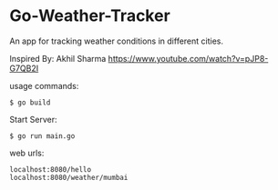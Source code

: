 # Go-Weather-Tracker
An app for tracking weather conditions in different cities.

Inspired By: Akhil Sharma
https://www.youtube.com/watch?v=pJP8-G7QB2I


usage commands:
```
$ go build
```
Start Server:
```
$ go run main.go
```
web urls:
```
localhost:8080/hello
localhost:8080/weather/mumbai
```
